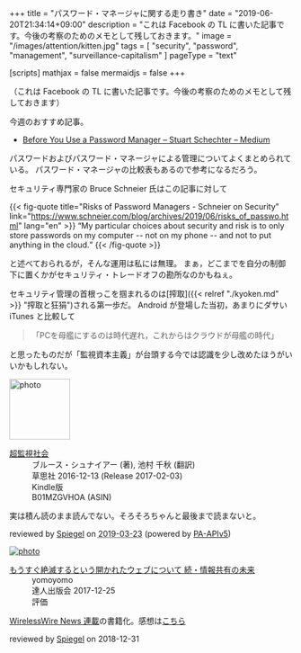 +++
title = "パスワード・マネージャに関する走り書き"
date =  "2019-06-20T21:34:14+09:00"
description = "これは Facebook の TL に書いた記事です。今後の考察のためのメモとして残しておきます。"
image = "/images/attention/kitten.jpg"
tags = [ "security", "password", "management", "surveillance-capitalism" ]
pageType = "text"

[scripts]
  mathjax = false
  mermaidjs = false
+++

（これは Facebook の TL に書いた記事です。今後の考察のためのメモとして残しておきます）


今週のおすすめ記事。

- [Before You Use a Password Manager – Stuart Schechter – Medium](https://medium.com/@stuartschechter/before-you-use-a-password-manager-9f5949ccf168)

パスワードおよびパスワード・マネージャによる管理についてよくまとめられている。
パスワード・マネージャの比較表もあるので参考になるだろう。

セキュリティ専門家の Bruce Schneier 氏はこの記事に対して

{{< fig-quote title="Risks of Password Managers - Schneier on Security" link="https://www.schneier.com/blog/archives/2019/06/risks_of_passwo.html" lang="en" >}}
<q>My particular choices about security and risk is to only store passwords on my computer -- not on my phone -- and not to put anything in the cloud.</q>
{{< /fig-quote >}}

と述べておられるが，そんな運用は私には無理。
まぁ，どこまでを自分の制御下に置くかがセキュリティ・トレードオフの勘所なのかもねぇ。

セキュリティ管理の首根っこを掴まれるのは[搾取]({{< relref "./kyoken.md" >}} "搾取と狂狷")される第一歩だ。
Android が登場した当初，あまりにダサい iTunes と比較して

>「PCを母艦にするのは時代遅れ，これからはクラウドが母艦の時代」

と思ったものだが「監視資本主義」が台頭する今では認識を少し改めたほうがいいかもしれない。

<div class="hreview">
  <div class="photo"><a class="item url" href="https://www.amazon.co.jp/dp/B01MZGVHOA?tag=baldandersinf-22&linkCode=ogi&th=1&psc=1"><img src="https://m.media-amazon.com/images/I/51T6PBdGbyL._SL160_.jpg" width="108" alt="photo"></a></div>
  <dl class="fn">
    <dt><a href="https://www.amazon.co.jp/dp/B01MZGVHOA?tag=baldandersinf-22&linkCode=ogi&th=1&psc=1">超監視社会</a></dt>
    <dd>ブルース・シュナイアー (著), 池村 千秋 (翻訳)</dd>
    <dd>草思社 2016-12-13 (Release 2017-02-03)</dd>
    <dd>Kindle版</dd>
    <dd>B01MZGVHOA (ASIN)</dd>
  </dl>
  <p class="description">実は積ん読のまま読んでない。そろそろちゃんと最後まで読まないと。</p>
  <p class="powered-by">reviewed by <a href='#maker' class='reviewer'>Spiegel</a> on <abbr class="dtreviewed" title="2019-03-23">2019-03-23</abbr> (powered by <a href="https://affiliate.amazon.co.jp/assoc_credentials/home">PA-APIv5</a>)</p>
</div>

<div class="hreview" >
	<div class="photo"><a class="item url" href="https://tatsu-zine.com/books/infoshare2"><img src="https://tatsu-zine.com/images/books/877/cover_s.jpg" alt="photo"></a></div>
    <dl class="fn">
      <dt><a href="https://tatsu-zine.com/books/infoshare2">もうすぐ絶滅するという開かれたウェブについて 続・情報共有の未来</a></dt>
      <dd>yomoyomo</dd>
      <dd>達人出版会 2017-12-25</dd>
      <dd>評価&nbsp;<abbr class="rating fa-sm" title="4">
        <i class="fas fa-star"></i>
        <i class="fas fa-star"></i>
        <i class="fas fa-star"></i>
        <i class="fas fa-star"></i>
        <i class="far fa-star"></i>
      </abbr></dd>
    </dl>
    <p class="description"><a href="https://wirelesswire.jp/author/yomoyomo/">WirelessWire News 連載</a>の書籍化。感想は<a href="/remark/2019/01/infoshare2/">こちら</a></p>
	<p class="powered-by" >reviewed by <a href='#maker' class='reviewer'>Spiegel</a> on <abbr class="dtreviewed">2018-12-31</abbr></p>
</div>
